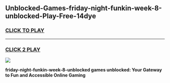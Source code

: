 
## Unblocked-Games-friday-night-funkin-week-8-unblocked-Play-Free-14dye
<h3>
<a href="https://premium76.site?title=friday-night-funkin-week-8-unblocked&ref=18A1">CLICK TO PLAY</a></h3>
<hr>

<h3>
<a href="https://premium76.site?title=friday-night-funkin-week-8-unblocked&ref=18A1">CLICK 2 PLAY</a>
  
</h3>

<a href="https://premium76.site?title=friday-night-funkin-week-8-unblocked&ref=18A1"><img src="https://clearcache.store/games.png"></a>


**friday-night-funkin-week-8-unblocked games unblocked: Your Gateway to Fun and Accessible Online Gaming**

